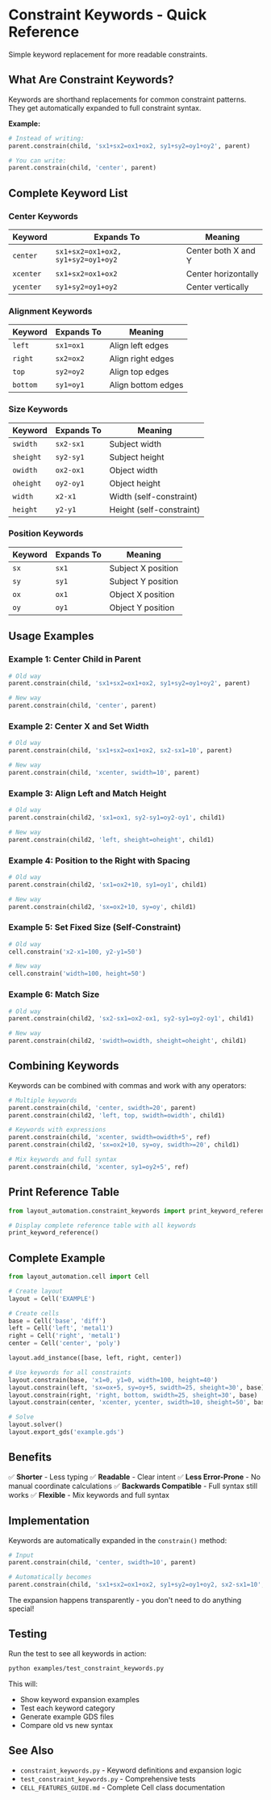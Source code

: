 # Constraint Keywords - Quick Reference

Simple keyword replacement for more readable constraints.

## What Are Constraint Keywords?

Keywords are shorthand replacements for common constraint patterns. They get automatically expanded to full constraint syntax.

**Example:**
```python
# Instead of writing:
parent.constrain(child, 'sx1+sx2=ox1+ox2, sy1+sy2=oy1+oy2', parent)

# You can write:
parent.constrain(child, 'center', parent)
```

## Complete Keyword List

### Center Keywords
| Keyword | Expands To | Meaning |
|---------|------------|---------|
| `center` | `sx1+sx2=ox1+ox2, sy1+sy2=oy1+oy2` | Center both X and Y |
| `xcenter` | `sx1+sx2=ox1+ox2` | Center horizontally |
| `ycenter` | `sy1+sy2=oy1+oy2` | Center vertically |

### Alignment Keywords
| Keyword | Expands To | Meaning |
|---------|------------|---------|
| `left` | `sx1=ox1` | Align left edges |
| `right` | `sx2=ox2` | Align right edges |
| `top` | `sy2=oy2` | Align top edges |
| `bottom` | `sy1=oy1` | Align bottom edges |

### Size Keywords
| Keyword | Expands To | Meaning |
|---------|------------|---------|
| `swidth` | `sx2-sx1` | Subject width |
| `sheight` | `sy2-sy1` | Subject height |
| `owidth` | `ox2-ox1` | Object width |
| `oheight` | `oy2-oy1` | Object height |
| `width` | `x2-x1` | Width (self-constraint) |
| `height` | `y2-y1` | Height (self-constraint) |

### Position Keywords
| Keyword | Expands To | Meaning |
|---------|------------|---------|
| `sx` | `sx1` | Subject X position |
| `sy` | `sy1` | Subject Y position |
| `ox` | `ox1` | Object X position |
| `oy` | `oy1` | Object Y position |

## Usage Examples

### Example 1: Center Child in Parent
```python
# Old way
parent.constrain(child, 'sx1+sx2=ox1+ox2, sy1+sy2=oy1+oy2', parent)

# New way
parent.constrain(child, 'center', parent)
```

### Example 2: Center X and Set Width
```python
# Old way
parent.constrain(child, 'sx1+sx2=ox1+ox2, sx2-sx1=10', parent)

# New way
parent.constrain(child, 'xcenter, swidth=10', parent)
```

### Example 3: Align Left and Match Height
```python
# Old way
parent.constrain(child2, 'sx1=ox1, sy2-sy1=oy2-oy1', child1)

# New way
parent.constrain(child2, 'left, sheight=oheight', child1)
```

### Example 4: Position to the Right with Spacing
```python
# Old way
parent.constrain(child2, 'sx1=ox2+10, sy1=oy1', child1)

# New way
parent.constrain(child2, 'sx=ox2+10, sy=oy', child1)
```

### Example 5: Set Fixed Size (Self-Constraint)
```python
# Old way
cell.constrain('x2-x1=100, y2-y1=50')

# New way
cell.constrain('width=100, height=50')
```

### Example 6: Match Size
```python
# Old way
parent.constrain(child2, 'sx2-sx1=ox2-ox1, sy2-sy1=oy2-oy1', child1)

# New way
parent.constrain(child2, 'swidth=owidth, sheight=oheight', child1)
```

## Combining Keywords

Keywords can be combined with commas and work with any operators:

```python
# Multiple keywords
parent.constrain(child, 'center, swidth=20', parent)
parent.constrain(child2, 'left, top, swidth=owidth', child1)

# Keywords with expressions
parent.constrain(child, 'xcenter, swidth=owidth+5', ref)
parent.constrain(child2, 'sx=ox2+10, sy=oy, swidth>=20', child1)

# Mix keywords and full syntax
parent.constrain(child, 'xcenter, sy1=oy2+5', ref)
```

## Print Reference Table

```python
from layout_automation.constraint_keywords import print_keyword_reference

# Display complete reference table with all keywords
print_keyword_reference()
```

## Complete Example

```python
from layout_automation.cell import Cell

# Create layout
layout = Cell('EXAMPLE')

# Create cells
base = Cell('base', 'diff')
left = Cell('left', 'metal1')
right = Cell('right', 'metal1')
center = Cell('center', 'poly')

layout.add_instance([base, left, right, center])

# Use keywords for all constraints
layout.constrain(base, 'x1=0, y1=0, width=100, height=40')
layout.constrain(left, 'sx=ox+5, sy=oy+5, swidth=25, sheight=30', base)
layout.constrain(right, 'right, bottom, swidth=25, sheight=30', base)
layout.constrain(center, 'xcenter, ycenter, swidth=10, sheight=50', base)

# Solve
layout.solver()
layout.export_gds('example.gds')
```

## Benefits

✅ **Shorter** - Less typing
✅ **Readable** - Clear intent
✅ **Less Error-Prone** - No manual coordinate calculations
✅ **Backwards Compatible** - Full syntax still works
✅ **Flexible** - Mix keywords and full syntax

## Implementation

Keywords are automatically expanded in the `constrain()` method:

```python
# Input
parent.constrain(child, 'center, swidth=10', parent)

# Automatically becomes
parent.constrain(child, 'sx1+sx2=ox1+ox2, sy1+sy2=oy1+oy2, sx2-sx1=10', parent)
```

The expansion happens transparently - you don't need to do anything special!

## Testing

Run the test to see all keywords in action:

```bash
python examples/test_constraint_keywords.py
```

This will:
- Show keyword expansion examples
- Test each keyword category
- Generate example GDS files
- Compare old vs new syntax

## See Also

- `constraint_keywords.py` - Keyword definitions and expansion logic
- `test_constraint_keywords.py` - Comprehensive tests
- `CELL_FEATURES_GUIDE.md` - Complete Cell class documentation
